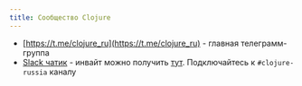 ```yaml
---
title: Сообщество Clojure
---
```


- [https://t.me/clojure_ru](https://t.me/clojure_ru) - главная телеграмм-группа
- [Slack чатик](https://clojurians.slack.com) - инвайт можно получить [тут](https://clojurians.typeform.com/to/b4I3Nv). Подключайтесь к `#clojure-russia` каналу


